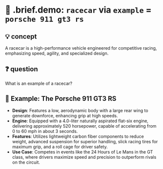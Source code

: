 # 🧩 .brief.demo: `racecar` via `example` = `porsche 911 gt3 rs`

## 💡 concept

A racecar is a high-performance vehicle engineered for competitive racing, emphasizing speed, agility, and specialized design.

## ❓ question

What is an example of a racecar?

## 📌 Example: The Porsche 911 GT3 RS

- **Design**: Features a low, aerodynamic body with a large rear wing to generate downforce, enhancing grip at high speeds.
- **Engine**: Equipped with a 4.0-liter naturally aspirated flat-six engine, delivering approximately 520 horsepower, capable of accelerating from 0 to 60 mph in about 3 seconds.
- **Features**: Utilizes lightweight carbon fiber components to reduce weight, advanced suspension for superior handling, slick racing tires for maximum grip, and a roll cage for driver safety.
- **Use Case**: Competes in events like the 24 Hours of Le Mans in the GT class, where drivers maximize speed and precision to outperform rivals on the circuit.
